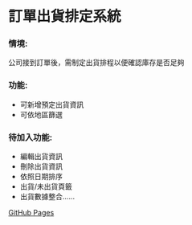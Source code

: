 # 訂單出貨排定系統

### 情境:

公司接到訂單後，需制定出貨排程以便確認庫存是否足夠

### 功能:

- 可新增預定出貨資訊
- 可依地區篩選

### 待加入功能:

- 編輯出貨資訊
- 刪除出貨資訊
- 依照日期排序
- 出貨/未出貨頁籤
- 出貨數據整合......

[GitHub Pages](https://woowooyong.github.io/Shipping-Schedule-Helper/)
